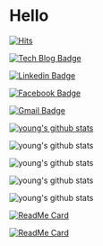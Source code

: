 # Hello

 <div>
	
  [![Hits](https://hits.seeyoufarm.com/api/count/incr/badge.svg?url=https%3A%2F%2Fgithub.com%2Fyoungsoo23)](https://hits.seeyoufarm.com) 
  
  [![Tech Blog Badge](http://img.shields.io/badge/-Tech%20blog-black?style=flat-square&logo=github&link=https://https://github.com/youngsoo23/)](https://github.com/youngsoo23/)
	
  [![Linkedin Badge](https://img.shields.io/badge/-LinkedIn-blue?style=flat-square&logo=Linkedin&logoColor=white&link=https://www.linkedin.com/in/young-soo-oh-2364a8135/)](https://www.linkedin.com/in/young-soo-oh-2364a8135/)
	
  [![Facebook Badge](https://img.shields.io/badge/facebook-1877f2?style=flat-square&logo=facebook&logoColor=white&link=https://www.facebook.com/zzsza)](https://www.facebook.com/zzsza)
	
	
  [![Gmail Badge](https://img.shields.io/badge/Gmail-d14836?style=flat-square&logo=Gmail&logoColor=white&link=mailto:oh.youngsoo23@gmail.com)](mailto:oh.youngsoo23@gmail.com)
  
[![young's github stats](https://github-readme-stats.vercel.app/api?username=youngsoo23)](https://github.com/youngsoo23/gitYoung)

![young's github stats](https://github-readme-stats.vercel.app/api?username=youngsoo23&hide=contribs,prs)

![young's github stats](https://github-readme-stats.vercel.app/api?username=youngsoo23&count_private=true)

![young's github stats](https://github-readme-stats.vercel.app/api?username=youngsoo23&show_icons=true)

![young's github stats](https://github-readme-stats.vercel.app/api?username=youngsoo23&show_icons=true&theme=radical)

[![ReadMe Card](https://github-readme-stats.vercel.app/api/pin/?username=youngsoo23&repo=gitYoung)](https://github.com/youngsoo23/gitYoung)

[![ReadMe Card](https://github-readme-stats.vercel.app/api/pin/?username=youngsoo23&repo=GSP-V2-backoffice)](https://github.com/hodoolabs/GSP-V2-backoffice)

		
</div>
